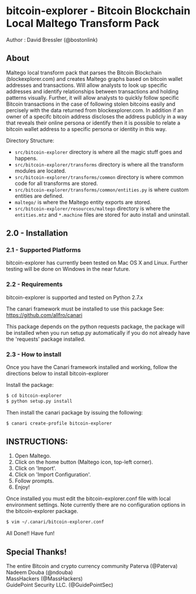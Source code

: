 # bitcoin-explorer - Bitcoin Blockchain Local Maltego Transform Pack

Author : David Bressler (@bostonlink)

## About

Maltego local transform pack that parses the Bitcoin Blockchain (blockexplorer.com) and creates Maltego graphs based on bitcoin wallet addresses and transactions.  Will allow analysts to look up specific addresses and identify relationships between transactions and holding patterns visually.  Further, it will allow analysts to quickly follow specific Bitcoin transactions in the case of following stolen bitcoins easily and percisely with the data returned from blockexplorer.com.  In addition if an owner of a specifc bitcoin address discloses the address publicly in a way that reveals their online persona or identify then it is possible to relate a bitcoin wallet address to a specific persona or identity in this way.  

Directory Structure:

* `src/bitcoin-explorer` directory is where all the magic stuff goes and happens.
* `src/bitcoin-explorer/transforms` directory is where all the transform modules are located.
* `src/bitcoin-explorer/transforms/common` directory is where common code for all transforms are stored.
* `src/bitcoin-explorer/transforms/common/entities.py` is where custom entities are defined.
* `maltego/` is where the Maltego entity exports are stored.
* `src/bitcoin-explorer/resources/maltego` directory is where the `entities.mtz` and `*.machine` files are stored for auto install and uninstall.

## 2.0 - Installation

### 2.1 - Supported Platforms
bitcoin-explorer has currently been tested on Mac OS X and Linux.
Further testing will be done on Windows in the near future.

### 2.2 - Requirements
bitcoin-explorer is supported and tested on Python 2.7.x

The canari framework must be installed to use this package
See: https://github.com/allfro/canari

This package depends on the python requests package, the package will be installed when you run setup.py automatically if you do not already have the 'requests' package installed.

### 2.3 - How to install
Once you have the Canari framework installed and working, follow the directions below to install bitcoin-explorer

Install the package:

```bash
$ cd bitcoin-explorer
$ python setup.py install
```
Then install the canari package by issuing the following:

```bash
$ canari create-profile bitcoin-explorer
```

 INSTRUCTIONS:
 -------------
 1. Open Maltego.
 2. Click on the home button (Maltego icon, top-left corner).
 3. Click on 'Import'.
 4. Click on 'Import Configuration'.
 5. Follow prompts.
 6. Enjoy!

Once installed you must edit the bitcoin-explorer.conf file with local environment settings. Note currently there are no configuration options in the bitcoin-explorer package.

```bash
$ vim ~/.canari/bitcoin-explorer.conf
```
All Done!!  Have fun!

## Special Thanks!

The entire Bitcoin and crypto currency community
Paterva (@Paterva)<br/>
Nadeem Douba (@ndouba)<br/>
MassHackers (@MassHackers)<br/>
GuidePoint Security LLC. (@GuidePointSec)<br/>